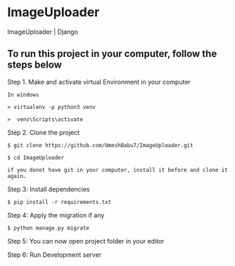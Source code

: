 # ImageUploader
ImageUploader | Django

To run this project in your computer, follow the steps below
-------------------------------------------------------------

Step 1. Make and activate virtual Environment in your computer

    In windows
    
    > virtualenv -p python3 venv
    
    >  venv\Scripts\activate
    
Step 2. Clone the project

    $ git clone https://github.com/UmeshBabu7/ImageUploader.git
    
    $ cd ImageUploader
    
    if you donot have git in your computer, install it before and clone it again.

Step 3: Install dependencies 

    $ pip install -r requirements.txt
    
Step 4: Apply the migration if any

    $ python manage.py migrate
    
Step 5: You can now open project folder in your editor

Step 6: Run Development server
